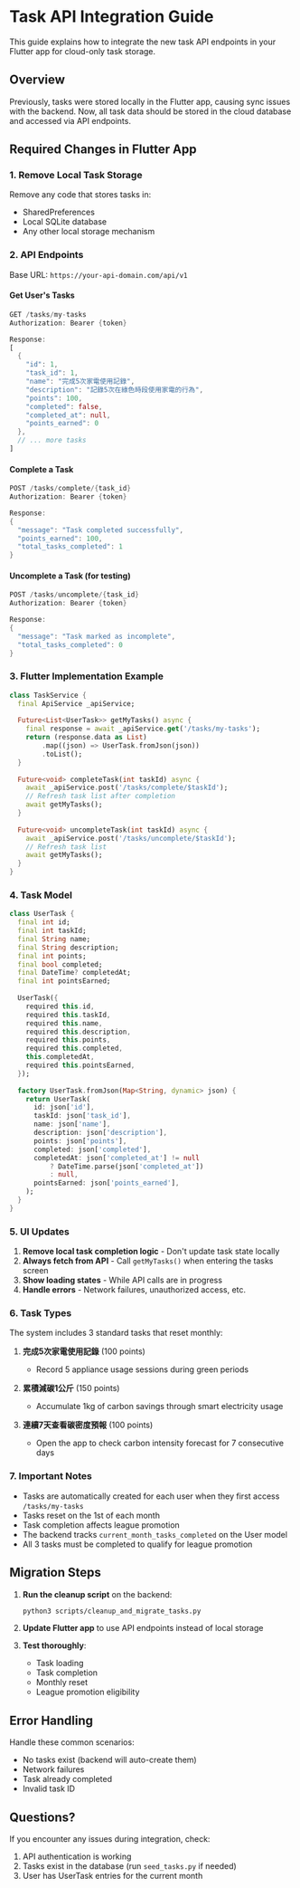 # Task API Integration Guide

This guide explains how to integrate the new task API endpoints in your Flutter app for cloud-only task storage.

## Overview

Previously, tasks were stored locally in the Flutter app, causing sync issues with the backend. Now, all task data should be stored in the cloud database and accessed via API endpoints.

## Required Changes in Flutter App

### 1. Remove Local Task Storage

Remove any code that stores tasks in:
- SharedPreferences
- Local SQLite database
- Any other local storage mechanism

### 2. API Endpoints

Base URL: `https://your-api-domain.com/api/v1`

#### Get User's Tasks
```dart
GET /tasks/my-tasks
Authorization: Bearer {token}

Response:
[
  {
    "id": 1,
    "task_id": 1,
    "name": "完成5次家電使用記錄",
    "description": "記錄5次在綠色時段使用家電的行為",
    "points": 100,
    "completed": false,
    "completed_at": null,
    "points_earned": 0
  },
  // ... more tasks
]
```

#### Complete a Task
```dart
POST /tasks/complete/{task_id}
Authorization: Bearer {token}

Response:
{
  "message": "Task completed successfully",
  "points_earned": 100,
  "total_tasks_completed": 1
}
```

#### Uncomplete a Task (for testing)
```dart
POST /tasks/uncomplete/{task_id}
Authorization: Bearer {token}

Response:
{
  "message": "Task marked as incomplete",
  "total_tasks_completed": 0
}
```

### 3. Flutter Implementation Example

```dart
class TaskService {
  final ApiService _apiService;
  
  Future<List<UserTask>> getMyTasks() async {
    final response = await _apiService.get('/tasks/my-tasks');
    return (response.data as List)
        .map((json) => UserTask.fromJson(json))
        .toList();
  }
  
  Future<void> completeTask(int taskId) async {
    await _apiService.post('/tasks/complete/$taskId');
    // Refresh task list after completion
    await getMyTasks();
  }
  
  Future<void> uncompleteTask(int taskId) async {
    await _apiService.post('/tasks/uncomplete/$taskId');
    // Refresh task list
    await getMyTasks();
  }
}
```

### 4. Task Model

```dart
class UserTask {
  final int id;
  final int taskId;
  final String name;
  final String description;
  final int points;
  final bool completed;
  final DateTime? completedAt;
  final int pointsEarned;
  
  UserTask({
    required this.id,
    required this.taskId,
    required this.name,
    required this.description,
    required this.points,
    required this.completed,
    this.completedAt,
    required this.pointsEarned,
  });
  
  factory UserTask.fromJson(Map<String, dynamic> json) {
    return UserTask(
      id: json['id'],
      taskId: json['task_id'],
      name: json['name'],
      description: json['description'],
      points: json['points'],
      completed: json['completed'],
      completedAt: json['completed_at'] != null
          ? DateTime.parse(json['completed_at'])
          : null,
      pointsEarned: json['points_earned'],
    );
  }
}
```

### 5. UI Updates

1. **Remove local task completion logic** - Don't update task state locally
2. **Always fetch from API** - Call `getMyTasks()` when entering the tasks screen
3. **Show loading states** - While API calls are in progress
4. **Handle errors** - Network failures, unauthorized access, etc.

### 6. Task Types

The system includes 3 standard tasks that reset monthly:

1. **完成5次家電使用記錄** (100 points)
   - Record 5 appliance usage sessions during green periods
   
2. **累積減碳1公斤** (150 points)
   - Accumulate 1kg of carbon savings through smart electricity usage
   
3. **連續7天查看碳密度預報** (100 points)
   - Open the app to check carbon intensity forecast for 7 consecutive days

### 7. Important Notes

- Tasks are automatically created for each user when they first access `/tasks/my-tasks`
- Tasks reset on the 1st of each month
- Task completion affects league promotion
- The backend tracks `current_month_tasks_completed` on the User model
- All 3 tasks must be completed to qualify for league promotion

## Migration Steps

1. **Run the cleanup script** on the backend:
   ```bash
   python3 scripts/cleanup_and_migrate_tasks.py
   ```

2. **Update Flutter app** to use API endpoints instead of local storage

3. **Test thoroughly**:
   - Task loading
   - Task completion
   - Monthly reset
   - League promotion eligibility

## Error Handling

Handle these common scenarios:
- No tasks exist (backend will auto-create them)
- Network failures
- Task already completed
- Invalid task ID

## Questions?

If you encounter any issues during integration, check:
1. API authentication is working
2. Tasks exist in the database (run `seed_tasks.py` if needed)
3. User has UserTask entries for the current month